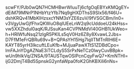 scwFY/PJb0wQN7HCMHBwrWluuTj6cfgOqEBYxKMQgEY=
dEiM79MNrP1NHbYtzYfb7Nq9gHXDThsS9SIx56/f46U=
dshKRQv41MbKlHzsxcYNM3sYZE6zuV/9fVSGCBm/In0=
v3VgyUwGjfFhxQKWuO8qIUEeLnW2q9cUddoeU24kHss=
vw5XXZhdul0aqK/RJSsuKan4CVPNMdVl40GHB1UkWeo=
h+HRlWfuNsq21zlgR5PKILs5qV0Hz6Z8y8XvawL2Jbs=
D7FfM1eFrQBRu69v+B+QPAsYH15Hg7lqIITMTnRlH6E=
KAYT85yrH3IkcuftLEuKfb+MJjuaPawXTtS1ZDBdCpo=
lmFAJnYDgAZNaE3iTCLdyS5SrPxNeTCz0lwyCuvBBpk=
wUn9hIkVq/ZNSA/9TAUSTqwOSlPcnCqyFwQ7+KmNTHI=
ijG2DmjT4Bd5SpnskG2ynfaWpa0foK2GhKBXili6nNs=
